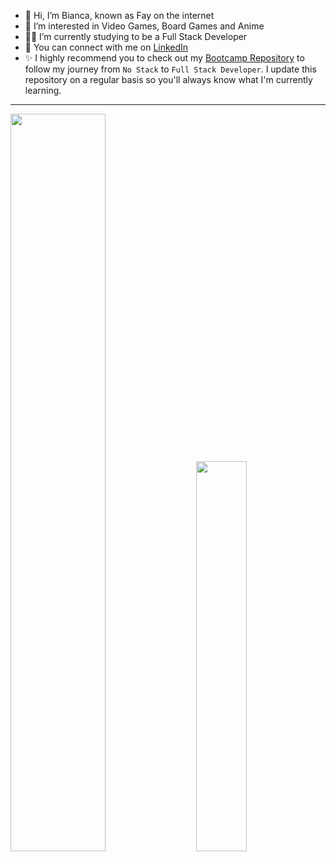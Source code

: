 - :wave: Hi, I’m Bianca, known as Fay on the internet
- :heart_decoration: I’m interested in Video Games, Board Games and Anime
- :woman_technologist: I’m currently studying to be a Full Stack Developer
- :envelope_with_arrow: You can connect with me on [LinkedIn](https://www.linkedin.com/in/bianca-toller/)
- :sparkles: I highly recommend you to check out my [Bootcamp Repository](https://github.com/bitoller/Bootcamp-Projects-and-Activities) to follow my journey from `No Stack` to `Full Stack Developer`. I update this repository on a regular basis so you'll always know what I'm currently learning.

<hr />

<div class='container'>
<img style="height: auto; width: 55%;" class="img" src="https://github-readme-stats.vercel.app/api?username=bitoller&show_icons=true&count_private=true&theme=midnight-purple" />
&nbsp;
&nbsp;
<img style="height: auto; width: 40%;" class="img" src="https://github-readme-stats.vercel.app/api/top-langs/?username=bitoller&theme=midnight-purple&langs_count=10&count_private=true&layout=compact" /></div>
</div>

<!---
bitoller/bitoller is a ✨ special ✨ repository because its `README.md` (this file) appears on your GitHub profile.
You can click the Preview link to take a look at your changes.
--->
